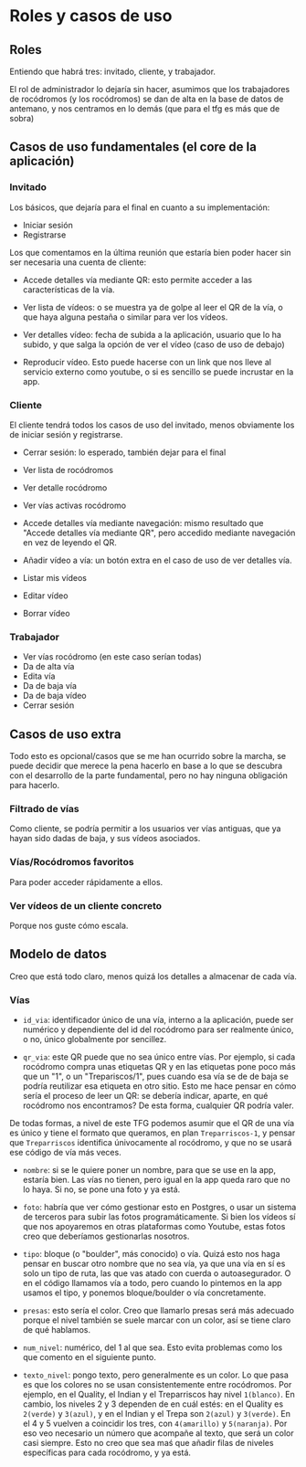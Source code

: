 # Roles y casos de uso

## Roles

Entiendo que habrá tres: invitado, cliente, y trabajador.

El rol de administrador lo dejaría sin hacer, asumimos que los trabajadores de rocódromos (y los rocódromos) se dan de alta en la base de datos de antemano, y nos centramos en lo demás (que para el tfg es más que de sobra)

## Casos de uso fundamentales (el core de la aplicación)

### Invitado

Los básicos, que dejaría para el final en cuanto a su implementación:

- Iniciar sesión
- Registrarse

Los que comentamos en la última reunión que estaría bien poder hacer sin ser necesaria una cuenta de cliente:

- Accede detalles vía mediante QR: esto permite acceder a las características de la vía.

- Ver lista de vídeos: o se muestra ya de golpe al leer el QR de la vía, o que haya alguna pestaña o similar para ver los vídeos.

- Ver detalles vídeo: fecha de subida a la aplicación, usuario que lo ha subido, y que salga la opción de ver el vídeo (caso de uso de debajo)

- Reproducir vídeo. Esto puede hacerse con un link que nos lleve al servicio externo como youtube, o si es sencillo se puede incrustar en la app.

### Cliente

El cliente tendrá todos los casos de uso del invitado, menos obviamente los de iniciar sesión y registrarse.

- Cerrar sesión: lo esperado, también dejar para el final

- Ver lista de rocódromos

- Ver detalle rocódromo

- Ver vías activas rocódromo

- Accede detalles vía mediante navegación: mismo resultado que "Accede detalles vía mediante QR", pero accedido mediante navegación en vez de leyendo el QR.

- Añadir vídeo a vía: un botón extra en el caso de uso de ver detalles vía.

- Listar mis vídeos

- Editar vídeo

- Borrar vídeo

### Trabajador

- Ver vías rocódromo (en este caso serían todas)
- Da de alta vía
- Edita vía
- Da de baja vía
- Da de baja vídeo
- Cerrar sesión

## Casos de uso extra

Todo esto es opcional/casos que se me han ocurrido sobre la marcha, se puede decidir que merece la pena hacerlo en base a lo que se descubra con el desarrollo de la parte fundamental, pero no hay ninguna obligación para hacerlo.

### Filtrado de vías

Como cliente, se podría permitir a los usuarios ver vías antiguas, que ya hayan sido dadas de baja, y sus vídeos asociados.

### Vías/Rocódromos favoritos

Para poder acceder rápidamente a ellos.

### Ver vídeos de un cliente concreto

Porque nos guste cómo escala.

## Modelo de datos

Creo que está todo claro, menos quizá los detalles a almacenar de cada vía.

### Vías

- `id_via`: identificador único de una vía, interno a la aplicación, puede ser numérico y dependiente del id del rocódromo para ser realmente único, o no, único globalmente por sencillez.

- `qr_via`: este QR puede que no sea único entre vías. Por ejemplo, si cada rocódromo compra unas etiquetas QR y en las etiquetas pone poco más que un "1", o un "Trepariscos/1", pues cuando esa vía se de de baja se podría reutilizar esa etiqueta en otro sitio. Esto me hace pensar en cómo sería el proceso de leer un QR: se debería indicar, aparte, en qué rocódromo nos encontramos? De esta forma, cualquier QR podría valer.

De todas formas, a nivel de este TFG podemos asumir que el QR de una vía es único y tiene el formato que queramos, en plan `Treparriscos-1`, y pensar que `Treparriscos` identifica únivocamente al rocódromo, y que no se usará ese código de vía más veces.

- `nombre`: si se le quiere poner un nombre, para que se use en la app, estaría bien. Las vías no tienen, pero igual en la app queda raro que no lo haya. Si no, se pone una foto y ya está.

- `foto`: habría que ver cómo gestionar esto en Postgres, o usar un sistema de terceros para subir las fotos programáticamente. Si bien los vídeos sí que nos apoyaremos en otras plataformas como Youtube, estas fotos creo que deberíamos gestionarlas nosotros.

- `tipo`: bloque (o "boulder", más conocido) o vía. Quizá esto nos haga pensar en buscar otro nombre que no sea vía, ya que una vía en sí es solo un tipo de ruta, las que vas atado con cuerda o autoasegurador. O en el código llamamos vía a todo, pero cuando lo pintemos en la app usamos el tipo, y ponemos bloque/boulder o vía concretamente.

- `presas`: esto sería el color. Creo que llamarlo presas será más adecuado porque el nivel también se suele marcar con un color, así se tiene claro de qué hablamos.

- `num_nivel`: numérico, del 1 al que sea. Esto evita problemas como los que comento en el siguiente punto.

- `texto_nivel`: pongo texto, pero generalmente es un color. Lo que pasa es que los colores no se usan consistentemente entre rocódromos. Por ejemplo, en el Quality, el Indian y el Treparriscos hay nivel `1(blanco)`. En cambio, los niveles 2 y 3 dependen de en cuál estés: en el Quality es `2(verde)` y `3(azul)`, y en el Indian y el Trepa son `2(azul)` y `3(verde)`. En el 4 y 5 vuelven a coincidir los tres, con `4(amarillo)` y `5(naranja)`. Por eso veo necesario un número que acompañe al texto, que será un color casi siempre. Esto no creo que sea maś que añadir filas de niveles específicas para cada rocódromo, y ya está.

